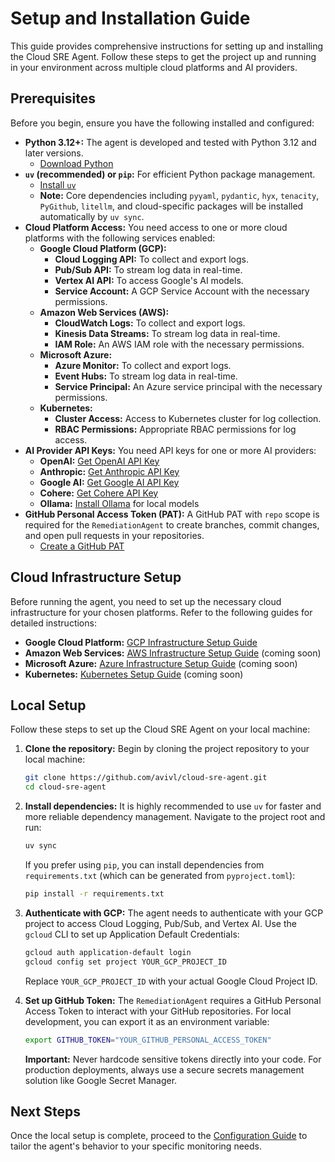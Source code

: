 # Setup and Installation Guide

This guide provides comprehensive instructions for setting up and installing the Cloud SRE Agent. Follow these steps to get the project up and running in your environment across multiple cloud platforms and AI providers.

## Prerequisites

Before you begin, ensure you have the following installed and configured:

*   **Python 3.12+:** The agent is developed and tested with Python 3.12 and later versions.
    *   [Download Python](https://www.python.org/downloads/)
*   **`uv` (recommended) or `pip`:** For efficient Python package management.
    *   [Install `uv`](https://astral.sh/blog/uv-a-new-python-package-installer)
    *   **Note:** Core dependencies including `pyyaml`, `pydantic`, `hyx`, `tenacity`, `PyGithub`, `litellm`, and cloud-specific packages will be installed automatically by `uv sync`.
*   **Cloud Platform Access:** You need access to one or more cloud platforms with the following services enabled:
    *   **Google Cloud Platform (GCP):**
        *   **Cloud Logging API:** To collect and export logs.
        *   **Pub/Sub API:** To stream log data in real-time.
        *   **Vertex AI API:** To access Google's AI models.
        *   **Service Account:** A GCP Service Account with the necessary permissions.
    *   **Amazon Web Services (AWS):**
        *   **CloudWatch Logs:** To collect and export logs.
        *   **Kinesis Data Streams:** To stream log data in real-time.
        *   **IAM Role:** An AWS IAM role with the necessary permissions.
    *   **Microsoft Azure:**
        *   **Azure Monitor:** To collect and export logs.
        *   **Event Hubs:** To stream log data in real-time.
        *   **Service Principal:** An Azure service principal with the necessary permissions.
    *   **Kubernetes:**
        *   **Cluster Access:** Access to Kubernetes cluster for log collection.
        *   **RBAC Permissions:** Appropriate RBAC permissions for log access.
*   **AI Provider API Keys:** You need API keys for one or more AI providers:
    *   **OpenAI:** [Get OpenAI API Key](https://platform.openai.com/api-keys)
    *   **Anthropic:** [Get Anthropic API Key](https://console.anthropic.com/)
    *   **Google AI:** [Get Google AI API Key](https://makersuite.google.com/app/apikey)
    *   **Cohere:** [Get Cohere API Key](https://dashboard.cohere.ai/api-keys)
    *   **Ollama:** [Install Ollama](https://ollama.ai/) for local models
*   **GitHub Personal Access Token (PAT):** A GitHub PAT with `repo` scope is required for the `RemediationAgent` to create branches, commit changes, and open pull requests in your repositories.
    *   [Create a GitHub PAT](https://docs.github.com/en/authentication/keeping-your-account-and-data-secure/creating-a-personal-access-token)

## Cloud Infrastructure Setup

Before running the agent, you need to set up the necessary cloud infrastructure for your chosen platforms. Refer to the following guides for detailed instructions:

*   **Google Cloud Platform:** [GCP Infrastructure Setup Guide](GCP_SETUP.md)
*   **Amazon Web Services:** [AWS Infrastructure Setup Guide](AWS_SETUP.md) (coming soon)
*   **Microsoft Azure:** [Azure Infrastructure Setup Guide](AZURE_SETUP.md) (coming soon)
*   **Kubernetes:** [Kubernetes Setup Guide](K8S_SETUP.md) (coming soon)

## Local Setup

Follow these steps to set up the Cloud SRE Agent on your local machine:

1.  **Clone the repository:**
    Begin by cloning the project repository to your local machine:
    ```bash
    git clone https://github.com/avivl/cloud-sre-agent.git
    cd cloud-sre-agent
    ```

2.  **Install dependencies:**
    It is highly recommended to use `uv` for faster and more reliable dependency management. Navigate to the project root and run:
    ```bash
    uv sync
    ```
    If you prefer using `pip`, you can install dependencies from `requirements.txt` (which can be generated from `pyproject.toml`):
    ```bash
    pip install -r requirements.txt
    ```

3.  **Authenticate with GCP:**
    The agent needs to authenticate with your GCP project to access Cloud Logging, Pub/Sub, and Vertex AI. Use the `gcloud` CLI to set up Application Default Credentials:
    ```bash
    gcloud auth application-default login
    gcloud config set project YOUR_GCP_PROJECT_ID
    ```
    Replace `YOUR_GCP_PROJECT_ID` with your actual Google Cloud Project ID.

4.  **Set up GitHub Token:**
    The `RemediationAgent` requires a GitHub Personal Access Token to interact with your GitHub repositories. For local development, you can export it as an environment variable:
    ```bash
    export GITHUB_TOKEN="YOUR_GITHUB_PERSONAL_ACCESS_TOKEN"
    ```
    **Important:** Never hardcode sensitive tokens directly into your code. For production deployments, always use a secure secrets management solution like Google Secret Manager.

## Next Steps

Once the local setup is complete, proceed to the [Configuration Guide](CONFIGURATION.md) to tailor the agent's behavior to your specific monitoring needs.
